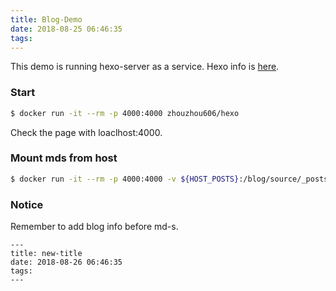 ```yaml
---
title: Blog-Demo
date: 2018-08-25 06:46:35
tags:
---
```


This demo is running hexo-server as a service. Hexo info is [here](https://hexo.io/).

### Start
```bash
$ docker run -it --rm -p 4000:4000 zhouzhou606/hexo
```
Check the page with loaclhost:4000.

### Mount mds from host
```bash
$ docker run -it --rm -p 4000:4000 -v ${HOST_POSTS}:/blog/source/_posts zhouzhou606/hexo
```

### Notice
Remember to add blog info before md-s.
```
---
title: new-title
date: 2018-08-26 06:46:35
tags:
---
``` 
